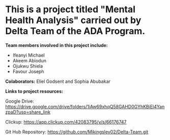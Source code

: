 # This is a project titled "Mental Health Analysis" carried out by Delta Team of the ADA Program.
**Team members involved in this project include:**
- Ifeanyi Michael
- Akeem Abiodun
- Ojukwu Shiela
- Favour Joseph

**Colaborators:**
Eliel Godsent and 
Sophia Abubakar

**Links to project resources:**

Google Drive: https://drive.google.com/drive/folders/1iAw69xhqQ58GAHD0GYhKBiEl4YanzpaD?usp=share_link

Clickup: https://app.clickup.com/42083795/v/s/66176747

Git Hub Repository: https://github.com/Mikingsley02/Delta-Team.git
